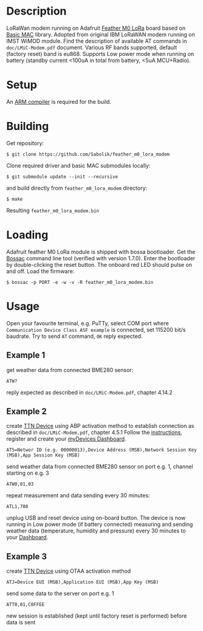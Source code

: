 # Description
LoRaWan modem running on Adafruit [Feather M0 LoRa](https://www.adafruit.com/product/3178) board based on [Basic MAC](https://github.com/lorabasics/basicmac) library. Adopted from original IBM LoRaWAN modem running on IMST WiMOD module. Find the description of available AT commands in `doc/LMiC-Modem.pdf` document. Various RF bands supported, default (factory reset) band is eu868. Supports Low power mode when running on battery (standby current <100uA in total from battery, <5uA MCU+Radio).
# Setup
An [ARM compiler](https://developer.arm.com/open-source/gnu-toolchain/gnu-rm/downloads) is required for the build.
# Building
Get repository:
```
$ git clone https://github.com/Sabolik/feather_m0_lora_modem
```
Clone required driver and basic MAC submodules locally:
```
$ git submodule update --init --recursive
```
and build directly from `feather_m0_lora_modem` directory:
```
$ make
```
Resulting `feather_m0_lora_modem.bin`
# Loading
Adafruit feather M0 LoRa module is shipped with bossa bootloader. Get the [Bossac](https://github.com/shumatech/BOSSA/releases/tag/1.7.0) command line tool (verified with version 1.7.0). Enter the bootloader by double-clicking the reset button. The onboard red LED should pulse on and off. Load the firmware:
```
$ bossac -p PORT -e -w -v -R feather_m0_lora_modem.bin
```
# Usage
Open your favourite terminal, e.g. PuTTy, select COM port where `Communication Device Class ASF example` is connected, set 115200 bit/s baudrate. Try to send `AT` command, `OK` reply expected.
## Example 1
get weather data from connected BME280 sensor:
```
ATW?
```
reply expected as described in `doc/LMiC-Modem.pdf`, chapter 4.14.2
## Example 2
create [TTN Device](https://www.thethingsnetwork.org/) using ABP activation method to
establish connection as described in `doc/LMiC-Modem.pdf`, chapter 4.5.1
Follow the [instructions](https://www.thethingsnetwork.org/docs/applications/cayenne), register and create your [myDevices Dashboard](https://developers.mydevices.com/cayenne/features).
```
ATS=Networ ID (e.g. 00000013),Device Address (MSB),Network Session Key (MSB),App Session Key (MSB)
```
send weather data from connected BME280 sensor on port e.g. 1, channel starting on e.g. 3
```
ATW0,01,03
```
repeat measurement and data sending every 30 minutes:
```
ATL1,708
```
unplug USB and reset device using on-board button. The device is now running in Low power mode (if battery connected) measuring and sending weather data (temperature, humidity and pressure) every 30 minutes to your [Dashboard](https://developers.mydevices.com/cayenne/features).
## Example 3
create [TTN Device](https://www.thethingsnetwork.org/) using OTAA activation method
```
ATJ=Device EUI (MSB),Application EUI (MSB),App Key (MSB)
```
send some data to the server on port e.g. 1
```
ATT0,01,C0FFEE
```
new session is established (kept until factory reset is performed) before data is sent
